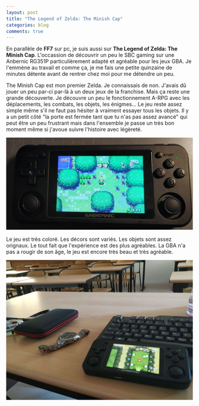 ```yaml
---
layout: post
title: "The Legend of Zelda: The Minish Cap"
categories: blog
comments: true
---
```


En parallèle de **FF7** sur pc, je suis aussi sur **The Legend of Zelda: The Minish Cap**. L'occassion de découvrir un peu le SBC gaming sur une Anbernic RG351P particulièrement adapté et agréable pour les jeux GBA. Je l'emmène au travail et comme ça, je me fais une petite quinzaine de minutes détente avant de rentrer chez moi pour me détendre un peu.

The Minish Cap est mon premier Zelda. Je connaissais de non. J'avais dû jouer un peu par-ci par-là à un deux jeux de la franchise. Mais ça reste une grande découverte. Je découvre un peu le fonctionnement A-RPG avec les déplacements, les combats, les objets, les énigmes... Le jeu reste assez simple même s'il ne faut pas hésiter à vraiment essayer tous les objets. Il y a un petit côté "la porte est fermée tant que tu n'as pas assez avancé" qui peut être un peu frustrant mais dans l'ensemble je passe un très bon moment même si j'avoue suivre l'histoire avec légèreté. 

![folio](https://github.com/homeostasie/bouquins/raw/master/_pics/jv/zelda/minish-cap-1.jpg)

Le jeu est très coloré. Les décors sont variés. Les objets sont assez orignaux. Le tout fait que l'expérience est des plus agréables. La GBA n'a pas a rougir de son âge, le jeu est encore très beau et très agréable.

![folio](https://github.com/homeostasie/bouquins/raw/master/_pics/jv/zelda/minish-cap-2.jpg)